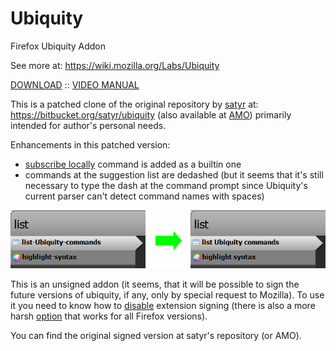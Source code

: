 # Ubiquity

Firefox Ubiquity Addon

See more at: https://wiki.mozilla.org/Labs/Ubiquity

[DOWNLOAD](ubiquity-0.6.5g.xpi?raw=true) :: [VIDEO MANUAL](https://youtu.be/9hXU1GAm_Qg)

This is a patched clone of the original repository by [satyr](http://profile.hatena.ne.jp/murky-satyr/) at: https://bitbucket.org/satyr/ubiquity 
(also available at [AMO](https://addons.mozilla.org/en-US/firefox/addon/mozilla-labs-ubiquity/)) primarily intended for author's personal needs.

Enhancements in this patched version: 

* [subscribe locally](http://d.hatena.ne.jp/murky-satyr/20090308/subscribe_locally) command is added as a builtin one
* commands at the suggestion list are dedashed (but it seems that it's still necessary to type the dash at the command prompt since Ubiquity's 
current parser can't detect command names with spaces)

![](dedashed.png?raw=true)

This is an unsigned addon (it seems, that it will be possible to sign the future versions of ubiquity, if any, only by special request to Mozilla).
To use it you need to know how to [disable](https://wiki.mozilla.org/Add-ons/Extension_Signing#FAQ) extension signing (there is also a more harsh 
[option](https://github.com/5digits/dactyl/wiki/Disable-extension-signing-requirement-in-Firefox-49-or-later) that works for all Firefox versions).

You can find the original signed version at satyr's repository (or AMO).